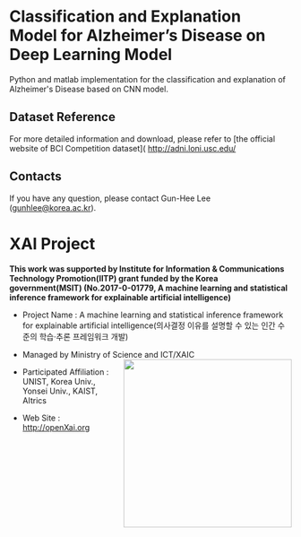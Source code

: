 
# Classification and Explanation Model for Alzheimer’s Disease on Deep Learning Model
Python and matlab implementation for the classification and explanation of Alzheimer's Disease based on CNN model.

## Dataset Reference
For more detailed information and download, please refer to [the official website of BCI Competition dataset]( http://adni.loni.usc.edu/

## Contacts
If you have any question, please contact Gun-Hee Lee (gunhlee@korea.ac.kr).


# XAI Project 

**This work was supported by Institute for Information & Communications Technology Promotion(IITP) grant funded by the Korea government(MSIT) (No.2017-0-01779, A machine learning and statistical inference framework for explainable artificial intelligence)**

+ Project Name : A machine learning and statistical inference framework for explainable artificial intelligence(의사결정 이유를 설명할 수 있는 인간 수준의 학습·추론 프레임워크 개발)

+ Managed by Ministry of Science and ICT/XAIC <img align="right" src="http://xai.unist.ac.kr/static/img/logos/XAIC_logo.png" width=300px>

+ Participated Affiliation : UNIST, Korea Univ., Yonsei Univ., KAIST, AItrics  

+ Web Site : <http://openXai.org>

